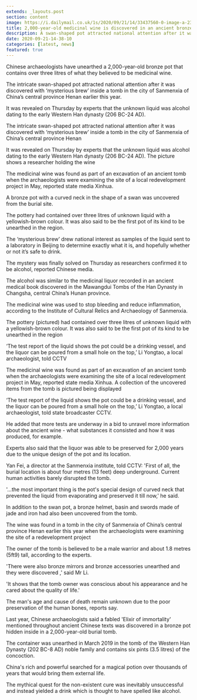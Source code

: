 ```yaml
---
extends: _layouts.post
section: content
image: https://i.dailymail.co.uk/1s/2020/09/21/14/33437560-0-image-a-23_1600694233498.jpg 
title: 2,000-year-old medicinal wine is discovered in an ancient bronze pot by Chinese archaeologists 
description: A swan-shaped pot attracted national attention after it was discovered with mysterious brew inside a tomb in the city of Sanmenxia of Chinas central province Henan earlier this year. 
date: 2020-09-21-14-38-10 
categories: [latest, news] 
featured: true 
--- 
```

Chinese archaeologists have unearthed a 2,000-year-old bronze pot that contains over three litres of what they believed to be medicinal wine.

The intricate swan-shaped pot attracted national attention after it was discovered with ‘mysterious brew’ inside a tomb in the city of Sanmenxia of China’s central province Henan earlier this year.

It was revealed on Thursday by experts that the unknown liquid was alcohol dating to the early Western Han dynasty (206 BC-24 AD).

The intricate swan-shaped pot attracted national attention after it was discovered with ‘mysterious brew’ inside a tomb in the city of Sanmenxia of China’s central province Henan 

It was revealed on Thursday by experts that the unknown liquid was alcohol dating to the early Western Han dynasty (206 BC-24 AD). The picture shows a researcher holding the wine

The medicinal wine was found as part of an excavation of an ancient tomb when the archaeologists were examining the site of a local redevelopment project in May, reported state media Xinhua.

A bronze pot with a curved neck in the shape of a swan was uncovered from the burial site. 

The pottery had contained over three litres of unknown liquid with a yellowish-brown colour. It was also said to be the first pot of its kind to be unearthed in the region. 

The ‘mysterious brew’ drew national interest as samples of the liquid sent to a laboratory in Beijing to determine exactly what it is, and hopefully whether or not it’s safe to drink.

The mystery was finally solved on Thursday as researchers confirmed it to be alcohol, reported Chinese media.

The alcohol was similar to the medicinal liquor recorded in an ancient medical book discovered in the Mawangdui Tombs of the Han Dynasty in Changsha, central China’s Hunan province. 

The medicinal wine was used to stop bleeding and reduce inflammation, according to the Institute of Cultural Relics and Archaeology of Sanmenxia. 

The pottery (pictured) had contained over three litres of unknown liquid with a yellowish-brown colour. It was also said to be the first pot of its kind to be unearthed in the region 

‘The test report of the liquid shows the pot could be a drinking vessel, and the liquor can be poured from a small hole on the top,’ Li Yongtao, a local archaeologist, told CCTV

The medicinal wine was found as part of an excavation of an ancient tomb when the archaeologists were examining the site of a local redevelopment project in May, reported state media Xinhua. A collection of the uncovered items from the tomb is pictured being displayed

‘The test report of the liquid shows the pot could be a drinking vessel, and the liquor can be poured from a small hole on the top,’ Li Yongtao, a local archaeologist, told state broadcaster CCTV. 

He added that more tests are underway in a bid to unravel more information about the ancient wine - what substances it consisted and how it was produced, for example.

Experts also said that the liquor was able to be preserved for 2,000 years due to the unique design of the pot and its location.

Yan Fei, a director at the Sanmenxia institute, told CCTV: 'First of all, the burial location is about four metres (13 feet) deep underground. Current human activities barely disrupted the tomb.

'...the most important thing is the pot's special design of curved neck that prevented the liquid from evaporating and preserved it till now,' he said. 

In addition to the swan pot, a bronze helmet, basin and swords made of jade and iron had also been uncovered from the tomb.

The wine was found in a tomb in the city of Sanmenxia of China’s central province Henan earlier this year when the archaeologists were examining the site of a redevelopment project

The owner of the tomb is believed to be a male warrior and about 1.8 metres (5ft9) tall, according to the experts.

'There were also bronze mirrors and bronze accessories unearthed and they were discovered ,' said Mr Li. 

'It shows that the tomb owner was conscious about his appearance and he cared about the quality of life.'

The man's age and cause of death remain unknown due to the poor preservation of the human bones, reports say.

Last year, Chinese archaeologists said a fabled 'Elixir of immortality' mentioned throughout ancient Chinese texts was discovered in a bronze pot hidden inside in a 2,000-year-old burial tomb. 

The container was unearthed in March 2019 in the tomb of the Western Han Dynasty (202 BC-8 AD) noble family and contains six pints (3.5 litres) of the concoction. 

China's rich and powerful searched for a magical potion over thousands of years that would bring them external life. 

The mythical quest for the non-existent cure was inevitably unsuccessful and instead yielded a drink which is thought to have spelled like alcohol. 

